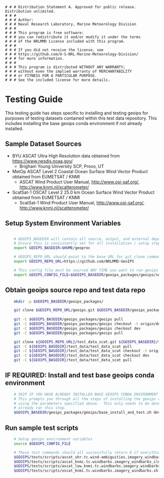     # # # Distribution Statement A. Approved for public release. Distribution unlimited.
    # # # 
    # # # Author:
    # # # Naval Research Laboratory, Marine Meteorology Division
    # # # 
    # # # This program is free software:
    # # # you can redistribute it and/or modify it under the terms
    # # # of the NRLMMD License included with this program.
    # # # 
    # # # If you did not receive the license, see
    # # # https://github.com/U-S-NRL-Marine-Meteorology-Division/
    # # # for more information.
    # # # 
    # # # This program is distributed WITHOUT ANY WARRANTY;
    # # # without even the implied warranty of MERCHANTABILITY
    # # # or FITNESS FOR A PARTICULAR PURPOSE.
    # # # See the included license for more details.

Testing Guide
=============

This testing guide has steps specific to installing and testing geoips for purposes of testing datasets
contained within this test data repository.  This includes installing the base geoips conda environment
if not already installed.


Sample Dataset Sources
-----------------------

* BYU ASCAT Ultra High Resolution data obtained from https://www.nesdis.noaa.gov/
    * Brigham Young University SCP, Provo, UT
* MetOp ASCAT Level 2 Coastal Ocean Surface Wind Vector Product obtained from EUMETSAT / KNMI
    * ASCAT Wind Product User Manual, http://www.osi-saf.org/, http://www.knmi.nl/scatterometer/
* ScatSat-1 OSCAT Level 2 25.0 km Ocean Surface Wind Vector Product obtained from EUMETSAT / KNMI
    * ScatSat-1 Wind Product User Manual, http://www.osi-saf.org/, http://www.knmi.nl/scatterometer/


Setup System Environment Variables
----------------------------------

```bash

    # GEOIPS_BASEDIR will contain all source, output, and external dependencies
    # Ensure this is consistently set for all installation / setup steps below
    export GEOIPS_BASEDIR=$HOME/geoproc

    # GEOIPS_REPO_URL should point to the base URL for git clone commands
    export GEOIPS_REPO_URL=https://github.com/NRLMMD-GeoIPS

    # This config file must be sourced ANY TIME you want to run geoips
    export GEOIPS_CONFIG_FILE=$GEOIPS_BASEDIR/geoips_packages/geoips/setup/config_geoips

```

Obtain geoips source repo and test data repo
---------------------------------------------
```bash
    mkdir -p $GEOIPS_BASEDIR/geoips_packages/

    git clone $GEOIPS_REPO_URL/geoips.git $GEOIPS_BASEDIR/geoips_packages/geoips
    
    git -C $GEOIPS_BASEDIR/geoips_packages/geoips pull
    git -C $GEOIPS_BASEDIR/geoips_packages/geoips checkout -t origin/dev
    git -C $GEOIPS_BASEDIR/geoips_packages/geoips checkout dev
    git -C $GEOIPS_BASEDIR/geoips_packages/geoips pull

    git clone ${GEOIPS_REPO_URL}/test_data_scat.git ${GEOIPS_BASEDIR}/test_data/test_data_scat
    git -C ${GEOIPS_BASEDIR}/test_data/test_data_scat pull
    git -C ${GEOIPS_BASEDIR}/test_data/test_data_scat checkout -t origin/dev
    git -C ${GEOIPS_BASEDIR}/test_data/test_data_scat checkout dev
    git -C ${GEOIPS_BASEDIR}/test_data/test_data_scat pull
```

IF REQUIRED: Install and test base geoips conda environment
------------------------------------------------------------
```bash
    # SKIP IF YOU HAVE ALREADY INSTALLED BASE GEOIPS CONDA ENVIRONMENT 
    # This prompts you through all the steps of installing the geoips conda environment from scratch,
    # using the parameters specified above.  This only needs to be done once per system, skip if you
    # already ran this step.
    $GEOIPS_BASEDIR/geoips_packages/geoips/base_install_and_test.sh dev
```

Run sample test scripts
-----------------------
```bash
    # Setup geoips environment variables
    source $GEOIPS_CONFIG_FILE

    # These test commands should all successfully return 0 if everything is set up properly.
    $GEOIPS/tests/scripts/ascat_uhr.tc.wind-ambiguities.imagery_windbarbs.sh   # ULTRA HIGH RESOLUTION!
    $GEOIPS/tests/scripts/ascat_knmi.tc.windbarbs.imagery_windbarbs_clean.sh   # 12.5km
    $GEOIPS/tests/scripts/ascat_low_knmi.tc.windbarbs.imagery_windbarbs.sh     # 25km
    $GEOIPS/tests/scripts/oscat_knmi.tc.windbarbs.imagery_windbarbs.sh         # 25km
```
